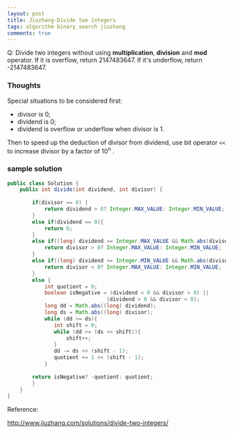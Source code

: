 ```yaml
---
layout: post
title: Jiuzhang-Divide two integers
tags: algorithm binary_search jiuzhang
comments: true
---
```


Q: Divide two integers without using **multiplication**, **division** and **mod** operator. If it is overflow, return 2147483647. If it's underflow, return -2147483647. 

### Thoughts

Special situations to be considered first:

* divisor is 0;
* dividend is 0; 
* dividend is overflow or underflow when divisor is 1.

Then to speed up the deduction of divisor from dividend, use bit operator `<<` to increase divisor by a factor of 10<sup>n</sup> .

### sample solution

```java
public class Solution {
    public int divide(int dividend, int divisor) {
        
        if(divisor == 0) {
            return dividend > 0? Integer.MAX_VALUE: Integer.MIN_VALUE;
        }
        else if(dividend == 0){
            return 0;
        }
        else if((long) dividend >= Integer.MAX_VALUE && Math.abs(divisor) == 1){
            return divisor > 0? Integer.MAX_VALUE: Integer.MIN_VALUE;
        }
        else if((long) dividend <= Integer.MIN_VALUE && Math.abs(divisor) == 1){
            return divisor < 0? Integer.MAX_VALUE: Integer.MIN_VALUE;
        }
        else {
            int quotient = 0;
            boolean isNegative = (dividend < 0 && divisor > 0) || 
                                (dividend > 0 && divisor < 0);
            long dd = Math.abs((long) dividend);
            long ds = Math.abs((long) divisor);
            while (dd >= ds){
               int shift = 0;
               while (dd >= (ds << shift)){
                   shift++;
               }
               dd -= ds << (shift - 1);
               quotient += 1 << (shift - 1);
            }
        
        return isNegative? -quotient: quotient;
        }
    }
}
```
Reference:

http://www.jiuzhang.com/solutions/divide-two-integers/